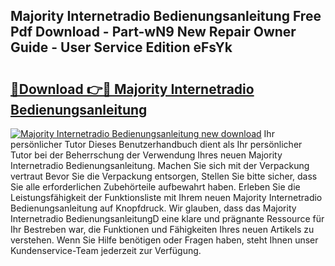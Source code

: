 ## Majority Internetradio Bedienungsanleitung Free Pdf Download - Part-wN9 New Repair Owner Guide - User Service Edition eFsYk

# <h2><a href="http://df04rnw.blite.top/?on=Majority+Internetradio+Bedienungsanleitung">🔗Download 👉🔴 Majority Internetradio Bedienungsanleitung</a></h2>

[![Majority Internetradio Bedienungsanleitung new download](https://i.imgur.com/lujVjoI.png)](http://df04rnw.blite.top/?on=Majority+Internetradio+Bedienungsanleitung)
Ihr persönlicher Tutor Dieses Benutzerhandbuch dient als Ihr persönlicher Tutor bei der Beherrschung der Verwendung Ihres neuen Majority Internetradio Bedienungsanleitung. Machen Sie sich mit der Verpackung vertraut Bevor Sie die Verpackung entsorgen, Stellen Sie bitte sicher, dass Sie alle erforderlichen Zubehörteile aufbewahrt haben. Erleben Sie die Leistungsfähigkeit der Funktionsliste mit Ihrem neuen Majority Internetradio Bedienungsanleitung auf Knopfdruck. Wir glauben, dass das Majority Internetradio BedienungsanleitungD eine klare und prägnante Ressource für Ihr Bestreben war, die Funktionen und Fähigkeiten Ihres neuen Artikels zu verstehen. Wenn Sie Hilfe benötigen oder Fragen haben, steht Ihnen unser Kundenservice-Team jederzeit zur Verfügung.
